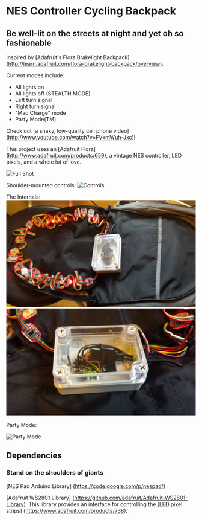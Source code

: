 # NES Controller Cycling Backpack #
## Be well-lit on the streets at night and yet oh so fashionable ##

Inspired by [Adafruit's Flora Brakelight Backpack] (http://learn.adafruit.com/flora-brakelight-backpack/overview).

Current modes include:
  * All lights on 
  * All lights off (STEALTH MODE)
  * Left turn signal
  * Right turn signal
  * "Mac Charge" mode
  * Party Mode(TM)

Check out [a shaky, low-quality cell phone video] (http://www.youtube.com/watch?v=FVxmWuh-Jxc)!

This project uses an [Adafruit Flora] (http://www.adafruit.com/products/659), a vintage NES controller, LED pixels, and a whole lot of love.

![Full Shot](https://raw.github.com/joedougherty/nes_bag/master/img/full_shot.jpg)

Shoulder-mounted controls:
![Controls](https://raw.github.com/joedougherty/nes_bag/master/img/shoulder_mounted.jpg)

The Internals:
![Internals](https://github.com/joedougherty/nes_bag/blob/master/img/nes_backpack_internals.jpg)
![Internals Macro](https://github.com/joedougherty/nes_bag/blob/master/img/nes_backpack_internals_macro.jpg)

Party Mode:

![Party Mode](https://raw.github.com/joedougherty/nes_bag/master/img/party_mode.gif)

## Dependencies
### Stand on the shoulders of giants ###
[NES Pad Arduino Library] (https://code.google.com/p/nespad/)

[Adafruit WS2801 Library] (https://github.com/adafruit/Adafruit-WS2801-Library):
This library provides an interface for controlling the [LED pixel strips] (https://www.adafruit.com/products/738).
